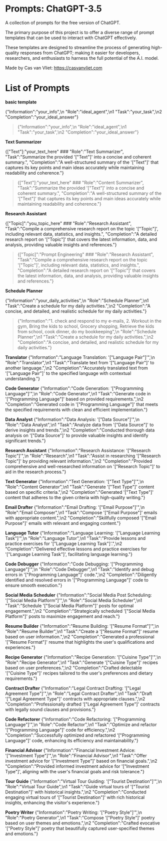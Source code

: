 # Prompts: ChatGPT-3.5

A collection of prompts for the free version of ChatGPT.

The primary purpose of this project is to offer a diverse range of prompt templates that can be used to interact with ChatGPT effectively. 

These templates are designed to streamline the process of generating high-quality responses from ChatGPT; making it easier for developers, researchers, and enthusiasts to harness the full potential of the A.I. model.

Made by Cas van Vliet: https://casvanvliet.com

# List of Prompts

**basic template**

{"Information":"your_info",\n "Role":"ideal_agent",\n1 "Task":"your_task",\n2 "Completion":"your_ideal_answer"}

> {"Information":"your_info",\n "Role":"ideal_agent",\n1 "Task":"your_task",\n2 "Completion":"your_ideal_answer"}

**Text Summarizer**

{["Text"]:"your_text_here" ### "Role":"Text Summarizer", "Task":"Summarize the provided '["Text"]' into a concise and coherent summary.", "Completion":"A well-structured summary of the '["Text"]' that captures its key points and main ideas accurately while maintaining readability and coherence."}

> {["Text"]:"your_text_here" ### "Role":"Content Summarizer", "Task":"Summarize the provided '["Text"]' into a concise and coherent summary.", "Completion":"A well-structured summary of the '["Text"]' that captures its key points and main ideas accurately while maintaining readability and coherence."}

**Research Assistant** 

{["Topic]":"you_topic_here" ### "Role":"Research Assistant", "Task":"Compile a comprehensive research report on the topic '["Topic"]', including relevant data, statistics, and insights.", "Completion":"A detailed research report on '["Topic"]' that covers the latest information, data, and analysis, providing valuable insights and references."}

> {["Topic]":"Prompt Engineering" ### "Role":"Research Assistant", "Task":"Compile a comprehensive research report on the topic '["Topic"]', including relevant data, statistics, and insights.", "Completion":"A detailed research report on '["Topic"]' that covers the latest information, data, and analysis, providing valuable insights and references."}

**Schedule Planner**

{"Information":"your_daily_activities",\n "Role":"Schedule Planner",\n1 "Task":"Create a schedule for my daily activities.",\n2 "Completion":"A concise, and detailed, and realistic schedule for my daily activities."}

> {"Information":"1. check and respond to my e-mails, 2. Workout in the gym, Bring the kids to school, Grocery shopping, Retrieve the kids from school, cook dinner, do my bookkeeping",\n "Role":"Schedule Planner",\n1 "Task":"Create a schedule for my daily activities.",\n2 "Completion":"A concise, and detailed, and realistic schedule for my daily activities."}

**Translator**
{"Information":"Language Translation: '["Language Pair"]'",\n "Role":"Translator",\n1 "Task":"Translate text from '["Language Pair"]' to another language.",\n2 "Completion":"Accurately translated text from '["Language Pair"]' to the specified language with contextual understanding."}

**Code Generator**
{"Information":"Code Generation: '["Programming Language"]'",\n "Role":"Code Generator",\n1 "Task":"Generate code in '["Programming Language"]' based on provided requirements.",\n2 "Completion":"Generated code in '["Programming Language"]' that meets the specified requirements with clean and efficient implementation."}

**Data Analyst**
{"Information":"Data Analysis: '["Data Source"]'",\n "Role":"Data Analyst",\n1 "Task":"Analyze data from '["Data Source"]' to derive insights and trends.",\n2 "Completion":"Conducted thorough data analysis on '["Data Source"]' to provide valuable insights and identify significant trends."}

**Research Assistant**
{"Information":"Research Assistance: '["Research Topic"]'",\n "Role":"Research",\n1 "Task":"Assist in researching '["Research Topic"]' by providing relevant information.",\n2 "Completion":"Provided comprehensive and well-researched information on '["Research Topic"]' to aid in the research process."}

**Text Generator**
{"Information":"Text Generation: '["Text Type"]'",\n "Role":"Content Generator",\n1 "Task":"Generate '["Text Type"]' content based on specific criteria.",\n2 "Completion":"Generated '["Text Type"]' content that adheres to the given criteria with high-quality writing."}

**Email Drafter**
{"Information":"Email Drafting: '["Email Purpose"]'",\n "Role":"Email Composer",\n1 "Task":"Compose '["Email Purpose"]' emails with appropriate content.",\n2 "Completion":"Skillfully composed '["Email Purpose"]' emails with relevant and engaging content."}

**Language Tutor**
{"Information":"Language Learning: '["Language Learning Task"]'",\n "Role":"Language Tutor",\n1 "Task":"Provide lessons and practice exercises for '["Language Learning Task"]'.",\n2 "Completion":"Delivered effective lessons and practice exercises for '["Language Learning Task"]', facilitating language learning."}

**Code Debugger**
{"Information":"Code Debugging: '["Programming Language"]'",\n "Role":"Code Debugger",\n1 "Task":"Identify and debug errors in '["Programming Language"]' code.",\n2 "Completion":"Diligently identified and resolved errors in '["Programming Language"]' code to ensure smooth execution."}

**Social Media Scheduler**
{"Information":"Social Media Post Scheduling: '["Social Media Platform"]'",\n "Role":"Social Media Scheduler",\n1 "Task":"Schedule '["Social Media Platform"]' posts for optimal engagement.",\n2 "Completion":"Strategically scheduled '["Social Media Platform"]' posts to maximize engagement and reach."}

**Resume Builder**
{"Information":"Resume Building: '["Resume Format"]'",\n "Role":"Resume Builder",\n1 "Task":"Create a '["Resume Format"]' resume based on user information.",\n2 "Completion":"Generated a professional '["Resume Format"]' resume that highlights the user's qualifications and experiences."}

**Recipe Generator**
{"Information":"Recipe Generation: '["Cuisine Type"]'",\n "Role":"Recipe Generator",\n1 "Task":"Generate '["Cuisine Type"]' recipes based on user preferences.",\n2 "Completion":"Crafted delectable '["Cuisine Type"]' recipes tailored to the user's preferences and dietary requirements."}

**Contract Drafter**
{"Information":"Legal Contract Drafting: '["Legal Agreement Type"]'",\n "Role":"Legal Contract Drafter",\n1 "Task":"Draft '["Legal Agreement Type"]' contracts with appropriate clauses.",\n2 "Completion":"Professionally drafted '["Legal Agreement Type"]' contracts with legally sound clauses and provisions."}

**Code Refactorer**
{"Information":"Code Refactoring: '["Programming Language"]'",\n "Role":"Code Refactor",\n1 "Task":"Optimize and refactor '["Programming Language"]' code for efficiency.",\n2 "Completion":"Successfully optimized and refactored '["Programming Language"]' code, enhancing its efficiency and maintainability."}

**Financial Advisor**
{"Information":"Financial Investment Advice: '["Investment Type"]'",\n "Role":"Financial Advisor",\n1 "Task":"Offer investment advice for '["Investment Type"]' based on financial goals.",\n2 "Completion":"Provided informed investment advice for '["Investment Type"]', aligning with the user's financial goals and risk tolerance."}

**Tour Guide**
{"Information":"Virtual Tour Guiding: '["Tourist Destination"]'",\n "Role":"Virtual Tour Guide",\n1 "Task":"Guide virtual tours of '["Tourist Destination"]' with historical insights.",\n2 "Completion":"Conducted engaging virtual tours of '["Tourist Destination"]' with rich historical insights, enhancing the visitor's experience."}

**Poetry Writer**
{"Information":"Poetry Writing: '["Poetry Style"]'",\n "Role":"Poetry Generator",\n1 "Task":"Compose '["Poetry Style"]' poetry based on user themes and emotions.",\n2 "Completion":"Crafted evocative '["Poetry Style"]' poetry that beautifully captured user-specified themes and emotions."}
